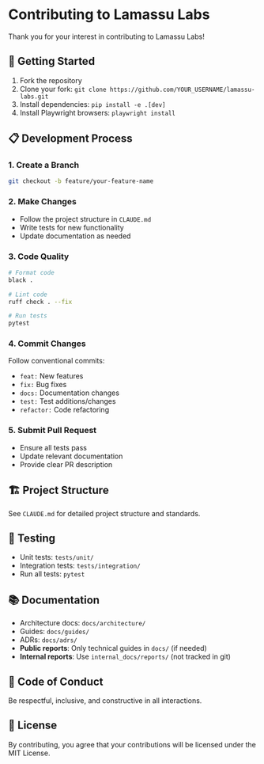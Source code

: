 # Contributing to Lamassu Labs

Thank you for your interest in contributing to Lamassu Labs!

## 🚀 Getting Started

1. Fork the repository
2. Clone your fork: `git clone https://github.com/YOUR_USERNAME/lamassu-labs.git`
3. Install dependencies: `pip install -e .[dev]`
4. Install Playwright browsers: `playwright install`

## 📋 Development Process

### 1. Create a Branch
```bash
git checkout -b feature/your-feature-name
```

### 2. Make Changes
- Follow the project structure in `CLAUDE.md`
- Write tests for new functionality
- Update documentation as needed

### 3. Code Quality
```bash
# Format code
black .

# Lint code
ruff check . --fix

# Run tests
pytest
```

### 4. Commit Changes
Follow conventional commits:
- `feat:` New features
- `fix:` Bug fixes
- `docs:` Documentation changes
- `test:` Test additions/changes
- `refactor:` Code refactoring

### 5. Submit Pull Request
- Ensure all tests pass
- Update relevant documentation
- Provide clear PR description

## 🏗️ Project Structure

See `CLAUDE.md` for detailed project structure and standards.

## 🧪 Testing

- Unit tests: `tests/unit/`
- Integration tests: `tests/integration/`
- Run all tests: `pytest`

## 📚 Documentation

- Architecture docs: `docs/architecture/`
- Guides: `docs/guides/`
- ADRs: `docs/adrs/`
- **Public reports**: Only technical guides in `docs/` (if needed)
- **Internal reports**: Use `internal_docs/reports/` (not tracked in git)

## 🤝 Code of Conduct

Be respectful, inclusive, and constructive in all interactions.

## 📄 License

By contributing, you agree that your contributions will be licensed under the MIT License.
